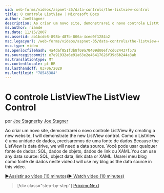 ```yaml
---
uid: web-forms/videos/aspnet-35/data-controls/the-listview-control
title: O controle ListView | Microsoft Docs
author: JoeStagner
description: Ao criar um novo site, demonstrarei o novo controle ListView. Como o ListView é uma unidade de dados, precisaremos de uma fonte de dados. Você pode usar qualquer dado...
ms.author: riande
ms.date: 11/15/2007
ms.assetid: ab1bcde8-898b-487b-806a-4ced0f1284a2
msc.legacyurl: /web-forms/videos/aspnet-35/data-controls/the-listview-control
msc.type: video
ms.openlocfilehash: 4a4daf851f3b8f69a70409d00ef7cd624437f57a
ms.sourcegitcommit: e7e91932a6e91a63e2e46417626f39d6b244a3ab
ms.translationtype: MT
ms.contentlocale: pt-BR
ms.lasthandoff: 03/06/2020
ms.locfileid: "78545384"
---
```

# <a name="the-listview-control"></a><span data-ttu-id="e1820-105">O controle ListView</span><span class="sxs-lookup"><span data-stu-id="e1820-105">The ListView Control</span></span>

<span data-ttu-id="e1820-106">por [Joe Stagner](https://github.com/JoeStagner)</span><span class="sxs-lookup"><span data-stu-id="e1820-106">by [Joe Stagner](https://github.com/JoeStagner)</span></span>

<span data-ttu-id="e1820-107">Ao criar um novo site, demonstrarei o novo controle ListView.</span><span class="sxs-lookup"><span data-stu-id="e1820-107">By creating a new website, I will demonstrate the new ListView control.</span></span> <span data-ttu-id="e1820-108">Como o ListView é uma unidade de dados, precisaremos de uma fonte de dados.</span><span class="sxs-lookup"><span data-stu-id="e1820-108">Because the ListView is data drive, we will need a data source.</span></span> <span data-ttu-id="e1820-109">Você pode usar qualquer fonte de dados: SQL, dados de objeto, dados de link ou XAML.</span><span class="sxs-lookup"><span data-stu-id="e1820-109">You can use any data source: SQL, object data, link data or XAML.</span></span> <span data-ttu-id="e1820-110">Usarei meu blog como fonte de dados neste vídeo.</span><span class="sxs-lookup"><span data-stu-id="e1820-110">I will use my blog as the data source in this video.</span></span>

[<span data-ttu-id="e1820-111">&#9654;Assistir ao vídeo (10 minutos)</span><span class="sxs-lookup"><span data-stu-id="e1820-111">&#9654; Watch video (10 minutes)</span></span>](https://channel9.msdn.com/Blogs/ASP-NET-Site-Videos/the-listview-control)

> [!div class="step-by-step"]
> [<span data-ttu-id="e1820-112">Próximo</span><span class="sxs-lookup"><span data-stu-id="e1820-112">Next</span></span>](the-datapager-control.md)
